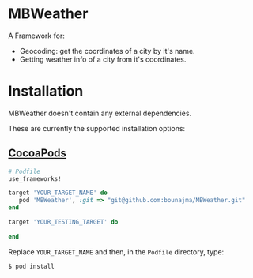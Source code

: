 # MBWeather

A Framework for:
* Geocoding: get the coordinates of a city by it's name.
* Getting weather info of a city from it's coordinates.

# Installation

MBWeather doesn't contain any external dependencies.

These are currently the supported installation options:

## [CocoaPods](https://guides.cocoapods.org/using/using-cocoapods.html)

```ruby
# Podfile
use_frameworks!

target 'YOUR_TARGET_NAME' do
   pod 'MBWeather', :git => "git@github.com:bounajma/MBWeather.git"
end

target 'YOUR_TESTING_TARGET' do
    
end
```

Replace `YOUR_TARGET_NAME` and then, in the `Podfile` directory, type:

```bash
$ pod install
```
